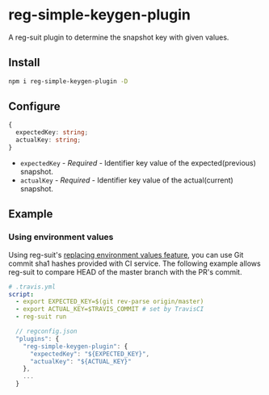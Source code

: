 # reg-simple-keygen-plugin

A reg-suit plugin to determine the snapshot key with given values.

## Install

```sh
npm i reg-simple-keygen-plugin -D
```

## Configure

```ts
{
  expectedKey: string;
  actualKey: string;
}
```

- `expectedKey` - _Required_ - Identifier key value of the expected(previous) snapshot.
- `actualKey` - _Required_ - Identifier key value of the actual(current) snapshot.

## Example

### Using environment values

Using reg-suit's [replacing environment values feature](https://github.com/reg-viz/reg-suit/blob/master/README.md#embed-environment-values), you can use Git commit sha1 hashes provided with CI service. The following example allows reg-suit to compare HEAD of the master branch with the PR's commit.

```yml
# .travis.yml
script:
  - export EXPECTED_KEY=$(git rev-parse origin/master)
  - export ACTUAL_KEY=$TRAVIS_COMMIT # set by TravisCI
  - reg-suit run
```

```js
  // regconfig.json
  "plugins": {
    "reg-simple-keygen-plugin": {
      "expectedKey": "${EXPECTED_KEY}",
      "actualKey": "${ACTUAL_KEY}"
    },
    ...
  }
```
